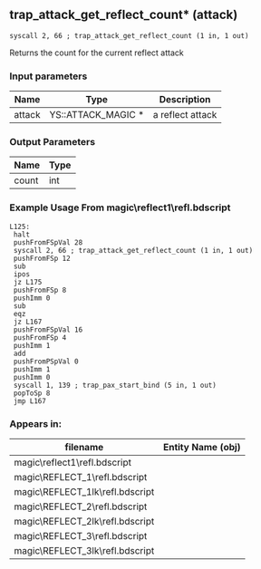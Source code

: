 ## trap_attack_get_reflect_count* (attack)

`syscall 2, 66 ; trap_attack_get_reflect_count (1 in, 1 out)`

Returns the count for the current reflect attack

### Input parameters
| Name | Type | Description
|------|------|------------
| attack   | YS::ATTACK_MAGIC *   | a reflect attack


### Output Parameters
| Name | Type
|------|-----
| count   | int   
### Example Usage From magic\reflect1\refl.bdscript
```plaintext
L125:
 halt 
 pushFromFSpVal 28
 syscall 2, 66 ; trap_attack_get_reflect_count (1 in, 1 out)
 pushFromFSp 12
 sub 
 ipos 
 jz L175
 pushFromFSp 8
 pushImm 0
 sub 
 eqz 
 jz L167
 pushFromFSpVal 16
 pushFromFSp 4
 pushImm 1
 add 
 pushFromPSpVal 0
 pushImm 1
 pushImm 0
 syscall 1, 139 ; trap_pax_start_bind (5 in, 1 out)
 popToSp 8
 jmp L167
```


### Appears in:
| filename | Entity Name (obj)
|----------|-------------
| magic\reflect1\refl.bdscript       |           
| magic\REFLECT_1\refl.bdscript       |           
| magic\REFLECT_1lk\refl.bdscript       |           
| magic\REFLECT_2\refl.bdscript       |           
| magic\REFLECT_2lk\refl.bdscript       |           
| magic\REFLECT_3\refl.bdscript       |           
| magic\REFLECT_3lk\refl.bdscript       |           



